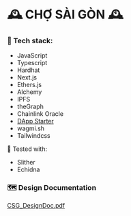 # 🕰️ CHỢ SÀI GÒN 🕰️

### 🧩 Tech stack:
- JavaScript
- Typescript
- Hardhat 
- Next.js
- Ethers.js
- Alchemy
- IPFS
- theGraph
- Chainlink Oracle
- [DApp Starter](https://github.com/m1guelpf/dapp-starter)
- wagmi.sh
- Tailwindcss

🧪 Tested with:
- Slither
- Echidna

### 🗺️ Design Documentation
[CSG_DesignDoc.pdf](https://github.com/UsuaOSilver/saigon-marketplace/blob/main/assets/CSG%20_Design%20Doc_0.pdf)
